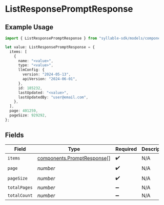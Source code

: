 # ListResponsePromptResponse

## Example Usage

```typescript
import { ListResponsePromptResponse } from "syllable-sdk/models/components";

let value: ListResponsePromptResponse = {
  items: [
    {
      name: "<value>",
      type: "<value>",
      llmConfig: {
        version: "2024-05-13",
        apiVersion: "2024-06-01",
      },
      id: 185232,
      lastUpdated: "<value>",
      lastUpdatedBy: "user@email.com",
    },
  ],
  page: 401259,
  pageSize: 929292,
};
```

## Fields

| Field                                                                    | Type                                                                     | Required                                                                 | Description                                                              |
| ------------------------------------------------------------------------ | ------------------------------------------------------------------------ | ------------------------------------------------------------------------ | ------------------------------------------------------------------------ |
| `items`                                                                  | [components.PromptResponse](../../models/components/promptresponse.md)[] | :heavy_check_mark:                                                       | N/A                                                                      |
| `page`                                                                   | *number*                                                                 | :heavy_check_mark:                                                       | N/A                                                                      |
| `pageSize`                                                               | *number*                                                                 | :heavy_check_mark:                                                       | N/A                                                                      |
| `totalPages`                                                             | *number*                                                                 | :heavy_minus_sign:                                                       | N/A                                                                      |
| `totalCount`                                                             | *number*                                                                 | :heavy_minus_sign:                                                       | N/A                                                                      |